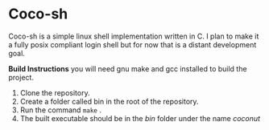# Coco-sh

Coco-sh is a simple linux shell implementation written in C. I plan to make it a fully posix compliant login shell but for now that is a distant development goal.

**Build Instructions** 
you will need gnu make and gcc installed to build the project. 

1. Clone the repository. 
2. Create a folder called bin in the root of the repository.
3. Run the command `make` . 
4. The built executable should be in the *bin* folder under the name *coconut*
